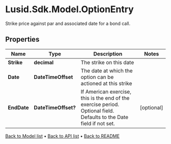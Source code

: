 # Lusid.Sdk.Model.OptionEntry
Strike price against par and associated date for a bond call.

## Properties

Name | Type | Description | Notes
------------ | ------------- | ------------- | -------------
**Strike** | **decimal** | The strike on this date | 
**Date** | **DateTimeOffset** | The date at which the option can be actioned at this strike | 
**EndDate** | **DateTimeOffset?** | If American exercise, this is the end of the exercise period.  Optional field. Defaults to the Date field if not set. | [optional] 

[Back to Model list](../README.md#documentation-for-models) &#8226; [Back to API list](../README.md#documentation-for-api-endpoints) &#8226; [Back to README](../README.md)

